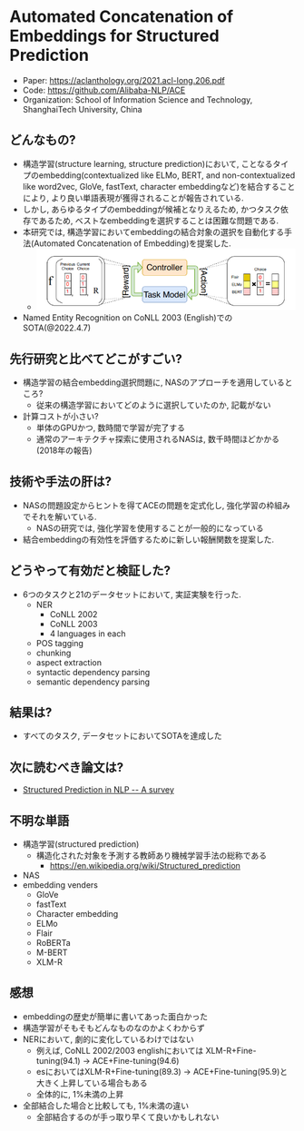 # Automated Concatenation of Embeddings for Structured Prediction
- Paper: https://aclanthology.org/2021.acl-long.206.pdf
- Code: https://github.com/Alibaba-NLP/ACE
- Organization: School of Information Science and Technology, ShanghaiTech University, China

## どんなもの?
- 構造学習(structure learning, structure prediction)において, ことなるタイプのembedding(contextualized like ELMo, BERT, and non-contextualized like word2vec, GloVe, fastText, character embeddingなど)を結合することにより, より良い単語表現が獲得されることが報告されている.
- しかし, あらゆるタイプのembeddingが候補となりえるため, かつタスク依存であるため, ベストなembeddingを選択することは困難な問題である.
- 本研究では, 構造学習においてembeddingの結合対象の選択を自動化する手法(Automated Concatenation of Embedding)を提案した.
  - ![](img/figure1.png)
- Named Entity Recognition on CoNLL 2003 (English)でのSOTA(@2022.4.7)

## 先行研究と比べてどこがすごい?
- 構造学習の結合embedding選択問題に, NASのアプローチを適用しているところ?
  - 従来の構造学習においてどのように選択していたのか, 記載がない
- 計算コストが小さい?
  - 単体のGPUかつ, 数時間で学習が完了する
  - 通常のアーキテクチャ探索に使用されるNASは, 数千時間ほどかかる(2018年の報告)

## 技術や手法の肝は?
- NASの問題設定からヒントを得てACEの問題を定式化し, 強化学習の枠組みでそれを解いている.
  - NASの研究では, 強化学習を使用することが一般的になっている
- 結合embeddingの有効性を評価するために新しい報酬関数を提案した.

## どうやって有効だと検証した?
- 6つのタスクと21のデータセットにおいて, 実証実験を行った.
  - NER
    - CoNLL 2002
    - CoNLL 2003
    - 4 languages in each
  - POS tagging
  - chunking
  - aspect extraction
  - syntactic dependency parsing
  - semantic dependency parsing

## 結果は?
- すべてのタスク, データセットにおいてSOTAを達成した

## 次に読むべき論文は?
- [Structured Prediction in NLP -- A survey](https://arxiv.org/abs/2110.02057)

## 不明な単語
- 構造学習(structured prediction)
  - 構造化された対象を予測する教師あり機械学習手法の総称である
    - https://en.wikipedia.org/wiki/Structured_prediction
- NAS
- embedding venders
  - GloVe
  - fastText
  - Character embedding
  - ELMo
  - Flair
  - RoBERTa
  - M-BERT
  - XLM-R

## 感想
- embeddingの歴史が簡単に書いてあった面白かった
- 構造学習がそもそもどんなものなのかよくわからず
- NERにおいて, 劇的に変化しているわけではない
  - 例えば, CoNLL 2002/2003 englishにおいては XLM-R+Fine-tuning(94.1) -> ACE+Fine-tuning(94.6)
  - esにおいてはXLM-R+Fine-tuning(89.3) -> ACE+Fine-tuning(95.9)と大きく上昇している場合もある
  - 全体的に, 1%未満の上昇
- 全部結合した場合と比較しても, 1%未満の違い
  - 全部結合するのが手っ取り早くて良いかもしれない
